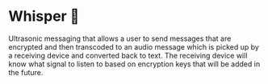 # Whisper 🤫
Ultrasonic messaging that allows a user to send messages that are encrypted and then transcoded to an audio message which is picked up by a receiving device and converted back to text. The receiving device will know what signal to listen to based on encryption keys that will be added in the future.
